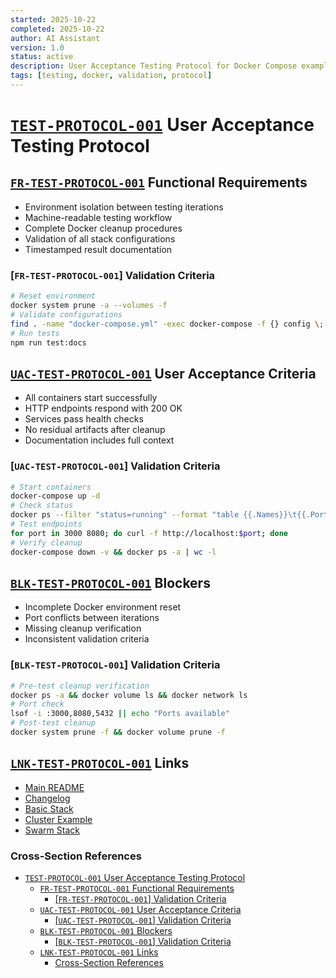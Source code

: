 ```yaml
---
started: 2025-10-22
completed: 2025-10-22
author: AI Assistant
version: 1.0
status: active
description: User Acceptance Testing Protocol for Docker Compose examples
tags: [testing, docker, validation, protocol]
---
```


# [`TEST-PROTOCOL-001`](#test-protocol-001) User Acceptance Testing Protocol

<a id="fr-test-protocol-001-functional-requirements"></a>

## [`FR-TEST-PROTOCOL-001`](#fr-test-protocol-001-functional-requirements) Functional Requirements

- Environment isolation between testing iterations
- Machine-readable testing workflow
- Complete Docker cleanup procedures
- Validation of all stack configurations
- Timestamped result documentation

### [`FR-TEST-PROTOCOL-001`] Validation Criteria

```bash
# Reset environment
docker system prune -a --volumes -f
# Validate configurations
find . -name "docker-compose.yml" -exec docker-compose -f {} config \;
# Run tests
npm run test:docs
```

<a id="uac-test-protocol-001-user-acceptance-criteria"></a>

## [`UAC-TEST-PROTOCOL-001`](#uac-test-protocol-001-user-acceptance-criteria) User Acceptance Criteria

- All containers start successfully
- HTTP endpoints respond with 200 OK
- Services pass health checks
- No residual artifacts after cleanup
- Documentation includes full context

### [`UAC-TEST-PROTOCOL-001`] Validation Criteria

```bash
# Start containers
docker-compose up -d
# Check status
docker ps --filter "status=running" --format "table {{.Names}}\t{{.Ports}}"
# Test endpoints
for port in 3000 8080; do curl -f http://localhost:$port; done
# Verify cleanup
docker-compose down -v && docker ps -a | wc -l
```

<a id="blk-test-protocol-001-blockers"></a>

## [`BLK-TEST-PROTOCOL-001`](#blk-test-protocol-001-blockers) Blockers

- Incomplete Docker environment reset
- Port conflicts between iterations
- Missing cleanup verification
- Inconsistent validation criteria

### [`BLK-TEST-PROTOCOL-001`] Validation Criteria

```bash
# Pre-test cleanup verification
docker ps -a && docker volume ls && docker network ls
# Port check
lsof -i :3000,8080,5432 || echo "Ports available"
# Post-test cleanup
docker system prune -f && docker volume prune -f
```

<a id="lnk-test-protocol-001-links"></a>

## [`LNK-TEST-PROTOCOL-001`](#lnk-test-protocol-001-links) Links

- [Main README](README.md)
- [Changelog](CHANGELOG.md)
- [Basic Stack](basic-stack/README.md)
- [Cluster Example](cluster-example/README.md)
- [Swarm Stack](swarm-stack/README.md)

### Cross-Section References

- [`TEST-PROTOCOL-001` User Acceptance Testing Protocol](#test-protocol-001-user-acceptance-testing-protocol)
  - [`FR-TEST-PROTOCOL-001` Functional Requirements](#fr-test-protocol-001-functional-requirements)
    - [\[`FR-TEST-PROTOCOL-001`\] Validation Criteria](#fr-test-protocol-001-validation-criteria)
  - [`UAC-TEST-PROTOCOL-001` User Acceptance Criteria](#uac-test-protocol-001-user-acceptance-criteria)
    - [\[`UAC-TEST-PROTOCOL-001`\] Validation Criteria](#uac-test-protocol-001-validation-criteria)
  - [`BLK-TEST-PROTOCOL-001` Blockers](#blk-test-protocol-001-blockers)
    - [\[`BLK-TEST-PROTOCOL-001`\] Validation Criteria](#blk-test-protocol-001-validation-criteria)
  - [`LNK-TEST-PROTOCOL-001` Links](#lnk-test-protocol-001-links)
    - [Cross-Section References](#cross-section-references)
